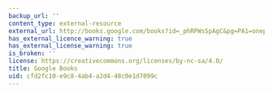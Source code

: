 ```yaml
---
backup_url: ''
content_type: external-resource
external_url: http://books.google.com/books?id=_phRPWsSpAgC&pg=PA1=onepage
has_external_licence_warning: true
has_external_license_warning: true
is_broken: ''
license: https://creativecommons.org/licenses/by-nc-sa/4.0/
title: Google Books
uid: cfd2fc10-e9c8-4ab4-a2d4-48c0e1d7099c
---
```


